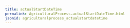 ```yaml
---
title: actualStartDateTime
permalink: AgriculturalProcess.actualStartDateTime.html
jsonid: agriculturalprocess_actualstartdatetime
---
```

